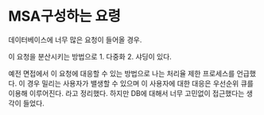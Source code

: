 # MSA구성하는 요령
데이터베이스에 너무 많은 요청이 들어올 경우. 

이 요청을 분산시키는 방법으로 1. 다중화 2. 샤딩이 있다.

예전 면접에서 이 요청에 대응할 수 있는 방법으로 나는 처리율 제한 프로세스를 언급했다. 
이 경우 밀리는 사용자가 밸생할 수 있으며 이 사용자에 대한 대응은 우선순위 큐를 이용해 이루어진다. 
라고 정리했다. 하지만 DB에 대해서 너무 고민없이 접근했다는 생각이 들었다.



